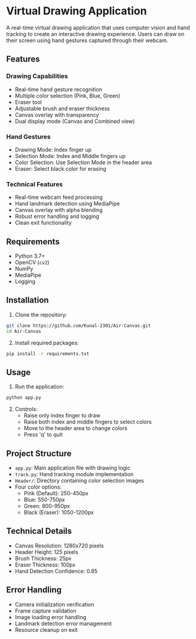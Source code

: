 # Virtual Drawing Application

A real-time virtual drawing application that uses computer vision and hand tracking to create an interactive drawing experience. Users can draw on their screen using hand gestures captured through their webcam.

## Features

### Drawing Capabilities
- Real-time hand gesture recognition
- Multiple color selection (Pink, Blue, Green)
- Eraser tool
- Adjustable brush and eraser thickness
- Canvas overlay with transparency
- Dual display mode (Canvas and Combined view)

### Hand Gestures
- Drawing Mode: Index finger up
- Selection Mode: Index and Middle fingers up
- Color Selection: Use Selection Mode in the header area
- Eraser: Select black color for erasing

### Technical Features
- Real-time webcam feed processing
- Hand landmark detection using MediaPipe
- Canvas overlay with alpha blending
- Robust error handling and logging
- Clean exit functionality

## Requirements

- Python 3.7+
- OpenCV (`cv2`)
- NumPy
- MediaPipe
- Logging

## Installation

1. Clone the repository:
```bash
git clone https://github.com/Kunal-2301/Air-Canvas.git
cd Air-Canvas
```

2. Install required packages:
```bash
pip install -r requirements.txt
```

## Usage
1. Run the application:
```bash
python app.py
```

2. Controls:
   - Raise only index finger to draw
   - Raise both index and middle fingers to select colors
   - Move to the header area to change colors
   - Press 'q' to quit

## Project Structure

- `app.py`: Main application file with drawing logic
- `track.py`: Hand tracking module implementation
- `Header/`: Directory containing color selection images
- Four color options:
  - Pink (Default): 250-450px
  - Blue: 550-750px
  - Green: 800-950px
  - Black (Eraser): 1050-1200px

## Technical Details

- Canvas Resolution: 1280x720 pixels
- Header Height: 125 pixels
- Brush Thickness: 25px
- Eraser Thickness: 100px
- Hand Detection Confidence: 0.85

## Error Handling

- Camera initialization verification
- Frame capture validation
- Image loading error handling
- Landmark detection error management
- Resource cleanup on exit


